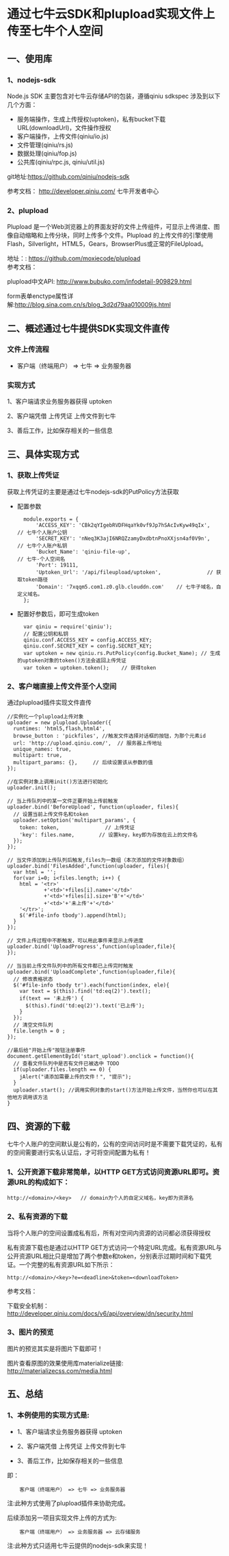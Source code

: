 # 通过七牛云SDK和plupload实现文件上传至七牛个人空间

## 一、使用库

### 1、nodejs-sdk

Node.js SDK 主要包含对七牛云存储API的包装，遵循qiniu sdkspec 涉及到以下几个方面：

* 服务端操作，生成上传授权(uptoken)，私有bucket下载URL(downloadUrl)，文件操作授权
* 客户端操作，上传文件(qiniu/io.js)
* 文件管理(qiniu/rs.js)
* 数据处理(qiniu/fop.js)
* 公共库(qiniu/rpc.js, qiniu/util.js)

git地址:https://github.com/qiniu/nodejs-sdk 

参考文档：
    http://developer.qiniu.com/   七牛开发者中心
       
### 2、plupload
Plupload 是一个Web浏览器上的界面友好的文件上传组件，可显示上传进度、图像自动缩略和上传分块，同时上传多个文件。Plupload 的上传文件的引擎使用Flash，Silverlight，HTML5，Gears，BrowserPlus或正常的FileUpload。

地址：: https://github.com/moxiecode/plupload  
参考文档：

plupload中文API: http://www.bubuko.com/infodetail-909829.html

form表单enctype属性详解:http://blog.sina.com.cn/s/blog_3d2d79aa010009js.html
## 二、概述通过七牛提供SDK实现文件直传
### 文件上传流程
* 客户端（终端用户） => 七牛 => 业务服务器

### 实现方式
1、客户端请求业务服务器获得 uptoken

2、客户端凭借 上传凭证 上传文件到七牛

3、善后工作，比如保存相关的一些信息

## 三、具体实现方式
### 1、获取上传凭证
获取上传凭证的主要是通过七牛nodejs-sdk的PutPolicy方法获取  

* 配置参数

        module.exports = {
            'ACCESS_KEY': 'CBk2qYIgebRVDFHqaYk0vf9Jp7hSAcIvKyw49qIx',   // 七牛个人账户公钥
            'SECRET_KEY': 'nNeq3K3ajI6NRQZzamyDxdbtnPnoXXjsn4af0V9n',   // 七牛个人账户私钥
            'Bucket_Name': 'qiniu-file-up',                             // 七牛-个人空间名
            'Port': 19111,
            'Uptoken_Url': '/api/fileupload/uptoken',               // 获取token路径
            'Domain': '7xqqm5.com1.z0.glb.clouddn.com'    // 七牛子域名，自定义域名。
        };
     
* 配置好参数后，即可生成token
       
        var qiniu = require('qiniu');
        // 配置公钥和私钥
        qiniu.conf.ACCESS_KEY = config.ACCESS_KEY; 
        qiniu.conf.SECRET_KEY = config.SECRET_KEY;
        var uptoken = new qiniu.rs.PutPolicy(config.Bucket_Name); // 生成的uptoken对象的token()方法会返回上传凭证
        var token = uptoken.token();    // 获得token

### 2、客户端直接上传文件至个人空间
通过plupload插件实现文件直传

    //实例化一个plupload上传对象
    uploader = new plupload.Uploader({
      runtimes: 'html5,flash,html4',
      browse_button : 'pickfiles', //触发文件选择对话框的按钮，为那个元素id
      url: 'http://upload.qiniu.com/',  // 服务器上传地址
      unique_names: true,
      multipart: true,
      multipart_params: {},     // 后续设置该从参数的值
    });

    //在实例对象上调用init()方法进行初始化
    uploader.init();

    // 当上传队列中的某一文件正要开始上传前触发
    uploader.bind('BeforeUpload', function(uploader, files){
      // 设置当前上传文件名和token
      uploader.setOption('multipart_params', {
        token: token,               // 上传凭证
        'key': files.name,        // 设置key，key即为存放在云上的文件名
      });
    });

    // 当文件添加到上传队列后触发,files为一数组（本次添加的文件对象数组）
    uploader.bind('FilesAdded',function(uploader, files){
      var html = '';
      for(var i=0; i<files.length; i++) {
        html = '<tr>'
                +'<td>'+files[i].name+'</td>'
                +'<td>'+files[i].size+'B'+'</td>'
                +'<td>'+'未上传'+'</td>'
        '</tr>';
        $('#file-info tbody').append(html);
      }
    });

    // 文件上传过程中不断触发，可以用此事件来显示上传进度
    uploader.bind('UploadProgress',function(uploader,file){
    });

    // 当当前上传文件队列中的所有文件都已上传完时触发
    uploader.bind('UploadComplete',function(uploader,file){
      // 修改表格状态
      $('#file-info tbody tr').each(function(index, ele){
        var text = $(this).find('td:eq(2)').text();
        if(text == '未上传') {
          $(this).find('td:eq(2)').text('已上传');
        }
      });
      // 清空文件队列
      file.length = 0 ;
    });

    //最后给"开始上传"按钮注册事件
    document.getElementById('start_upload').onclick = function(){
      // 查看文件队列中是否有文件已被选中 TODO
      if(uploader.files.length == 0) {
        jAlert("请添加需要上传的文件！", "提示");
      }
      uploader.start(); //调用实例对象的start()方法开始上传文件，当然你也可以在其他地方调用该方法
    }

## 四、资源的下载
七牛个人账户的空间默认是公有的，公有的空间访问时是不需要下载凭证的，私有的空间需要进行实名认证后，才可将空间配置为私有！

### 1、公开资源下载非常简单，以HTTP GET方式访问资源URL即可。资源URL的构成如下：

    http://<domain>/<key>   // domain为个人的自定义域名，key即为资源名
    
### 2、私有资源的下载
当将个人账户的空间设置成私有后，所有对空间内资源的访问都必须获得授权

私有资源下载也是通过以HTTP GET方式访问一个特定URL完成。私有资源URL与公开资源URL相比只是增加了两个参数e和token，分别表示过期时间和下载凭证。一个完整的私有资源URL如下所示：

    http://<domain>/<key>?e=<deadline>&token=<downloadToken>
    
参考文档：

下载安全机制： http://developer.qiniu.com/docs/v6/api/overview/dn/security.html
    
### 3、图片的预览
图片的预览其实是将图片下载即可！

图片查看原图的效果使用库materialize链接: http://materializecss.com/media.html



## 五、总结
### 1、本例使用的实现方式是:

* 1、客户端请求业务服务器获得 uptoken

* 2、客户端凭借 上传凭证 上传文件到七牛

* 3、善后工作，比如保存相关的一些信息

即：

        客户端（终端用户） => 七牛 => 业务服务器

注:此种方式使用了plupload插件来协助完成。

后续添加另一项目实现文件上传的方式为:

        客户端（终端用户） => 业务服务器 => 云存储服务

注:此种方式只适用七牛云提供的nodejs-sdk来实现！